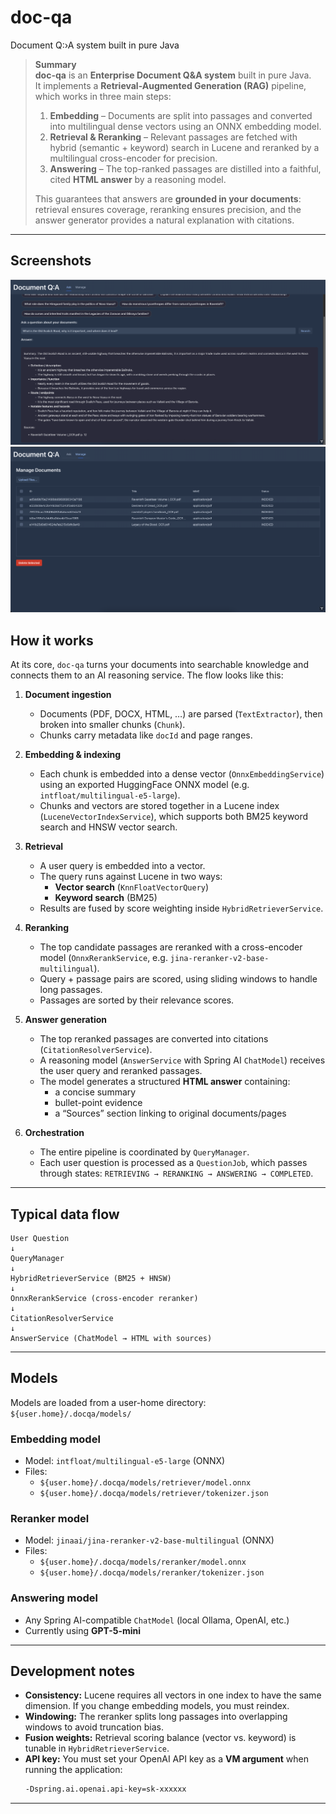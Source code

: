 # doc-qa
Document Q:›A system built in pure Java

> **Summary**  
> **doc-qa** is an **Enterprise Document Q&A system** built in pure Java.  
> It implements a **Retrieval-Augmented Generation (RAG)** pipeline, which works in three main steps:
>
> 1. **Embedding** – Documents are split into passages and converted into multilingual dense vectors using an ONNX embedding model.
> 2. **Retrieval & Reranking** – Relevant passages are fetched with hybrid (semantic + keyword) search in Lucene and reranked by a multilingual cross-encoder for precision.
> 3. **Answering** – The top-ranked passages are distilled into a faithful, cited **HTML answer** by a reasoning model.
>
> This guarantees that answers are **grounded in your documents**: retrieval ensures coverage, reranking ensures precision, and the answer generator provides a natural explanation with citations.

---

## Screenshots

<p float="left">
  <img src="screenshot/001.png" alt="Query response" width="600"/>
  <img src="screenshot/002.png" alt="Uploaded documents" width="600"/>
</p>

## How it works

At its core, `doc-qa` turns your documents into searchable knowledge and connects them to an AI reasoning service. The flow looks like this:

1. **Document ingestion**
    - Documents (PDF, DOCX, HTML, …) are parsed (`TextExtractor`), then broken into smaller chunks (`Chunk`).
    - Chunks carry metadata like `docId` and page ranges.

2. **Embedding & indexing**
    - Each chunk is embedded into a dense vector (`OnnxEmbeddingService`) using an exported HuggingFace ONNX model (e.g. `intfloat/multilingual-e5-large`).
    - Chunks and vectors are stored together in a Lucene index (`LuceneVectorIndexService`), which supports both BM25 keyword search and HNSW vector search.

3. **Retrieval**
    - A user query is embedded into a vector.
    - The query runs against Lucene in two ways:
        - **Vector search** (`KnnFloatVectorQuery`)
        - **Keyword search** (BM25)
    - Results are fused by score weighting inside `HybridRetrieverService`.

4. **Reranking**
    - The top candidate passages are reranked with a cross-encoder model (`OnnxRerankService`, e.g. `jina-reranker-v2-base-multilingual`).
    - Query + passage pairs are scored, using sliding windows to handle long passages.
    - Passages are sorted by their relevance scores.

5. **Answer generation**
    - The top reranked passages are converted into citations (`CitationResolverService`).
    - A reasoning model (`AnswerService` with Spring AI `ChatModel`) receives the user query and reranked passages.
    - The model generates a structured **HTML answer** containing:
        - a concise summary
        - bullet-point evidence
        - a “Sources” section linking to original documents/pages

6. **Orchestration**
    - The entire pipeline is coordinated by `QueryManager`.
    - Each user question is processed as a `QuestionJob`, which passes through states: `RETRIEVING → RERANKING → ANSWERING → COMPLETED`.

---

## Typical data flow
```
User Question
↓
QueryManager
↓
HybridRetrieverService (BM25 + HNSW)
↓
OnnxRerankService (cross-encoder reranker)
↓
CitationResolverService
↓
AnswerService (ChatModel → HTML with sources)
```


---

## Models

Models are loaded from a user-home directory: `${user.home}/.docqa/models/`

### Embedding model
- Model: `intfloat/multilingual-e5-large` (ONNX)
- Files:
    - `${user.home}/.docqa/models/retriever/model.onnx`
    - `${user.home}/.docqa/models/retriever/tokenizer.json`

### Reranker model
- Model: `jinaai/jina-reranker-v2-base-multilingual` (ONNX)
- Files:
    - `${user.home}/.docqa/models/reranker/model.onnx`
    - `${user.home}/.docqa/models/reranker/tokenizer.json`

### Answering model
- Any Spring AI-compatible `ChatModel` (local Ollama, OpenAI, etc.)
- Currently using **GPT-5-mini**


---

## Development notes

- **Consistency:** Lucene requires all vectors in one index to have the same dimension. If you change embedding models, you must reindex.
- **Windowing:** The reranker splits long passages into overlapping windows to avoid truncation bias.
- **Fusion weights:** Retrieval scoring balance (vector vs. keyword) is tunable in `HybridRetrieverService`.
- **API key:** You must set your OpenAI API key as a **VM argument** when running the application:
  ```bash
  -Dspring.ai.openai.api-key=sk-xxxxxx
---

